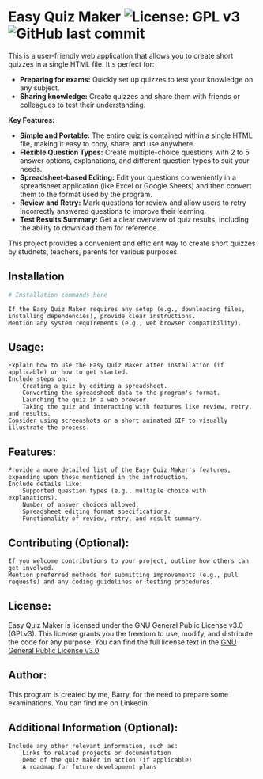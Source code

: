 # Easy Quiz Maker ![License: GPL v3](https://img.shields.io/badge/License-GPLv3-blue.svg) ![GitHub last commit](https://img.shields.io/github/last-commit/barrychum/quiz-maker.svg) 

This is a user-friendly web application that allows you to create short quizzes in a single HTML file. It's perfect for:   

* __Preparing for exams:__ Quickly set up quizzes to test your knowledge on any subject.
* __Sharing knowledge:__ Create quizzes and share them with friends or colleagues to test their understanding.
  
__Key Features:__  
* __Simple and Portable:__ The entire quiz is contained within a single HTML file, making it easy to copy, share, and use anywhere.
* __Flexible Question Types:__ Create multiple-choice questions with 2 to 5 answer options, explanations, and different question types to suit your needs.
* __Spreadsheet-based Editing:__ Edit your questions conveniently in a spreadsheet application (like Excel or Google Sheets) and then convert them to the format used by the program.
* __Review and Retry:__ Mark questions for review and allow users to retry incorrectly answered questions to improve their learning.
* __Test Results Summary:__ Get a clear overview of quiz results, including the ability to download them for reference.

This project provides a convenient and efficient way to create short quizzes by studnets, teachers, parents for various purposes.

## Installation

```bash
# Installation commands here
```

    If the Easy Quiz Maker requires any setup (e.g., downloading files, installing dependencies), provide clear instructions.
    Mention any system requirements (e.g., web browser compatibility).

## Usage:

    Explain how to use the Easy Quiz Maker after installation (if applicable) or how to get started.
    Include steps on:
        Creating a quiz by editing a spreadsheet.
        Converting the spreadsheet data to the program's format.
        Launching the quiz in a web browser.
        Taking the quiz and interacting with features like review, retry, and results.
    Consider using screenshots or a short animated GIF to visually illustrate the process.

## Features:

    Provide a more detailed list of the Easy Quiz Maker's features, expanding upon those mentioned in the introduction.
    Include details like:
        Supported question types (e.g., multiple choice with explanations).
        Number of answer choices allowed.
        Spreadsheet editing format specifications.
        Functionality of review, retry, and result summary.

## Contributing (Optional):

    If you welcome contributions to your project, outline how others can get involved.
    Mention preferred methods for submitting improvements (e.g., pull requests) and any coding guidelines or testing procedures.

## License:
Easy Quiz Maker is licensed under the GNU General Public License v3.0 (GPLv3). This license grants you the freedom to use, modify, and distribute the code for any purpose. You can find the full license text in the [GNU General Public License v3.0](LICENSE.md)

## Author:
This program is created by me, Barry, for the need to prepare some examinations.  You can find me on Linkedin.
    
## Additional Information (Optional):

    Include any other relevant information, such as:
        Links to related projects or documentation
        Demo of the quiz maker in action (if applicable)
        A roadmap for future development plans